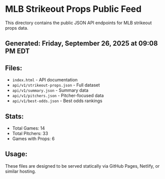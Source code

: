 # MLB Strikeout Props Public Feed

This directory contains the public JSON API endpoints for MLB strikeout props data.

## Generated: Friday, September 26, 2025 at 09:08 PM EDT

## Files:
- `index.html` - API documentation
- `api/v1/strikeout-props.json` - Full dataset
- `api/v1/summary.json` - Summary data
- `api/v1/pitchers.json` - Pitcher-focused data  
- `api/v1/best-odds.json` - Best odds rankings

## Stats:
- Total Games: 14
- Total Pitchers: 33
- Games with Props: 6

## Usage:
These files are designed to be served statically via GitHub Pages, Netlify, or similar hosting.
